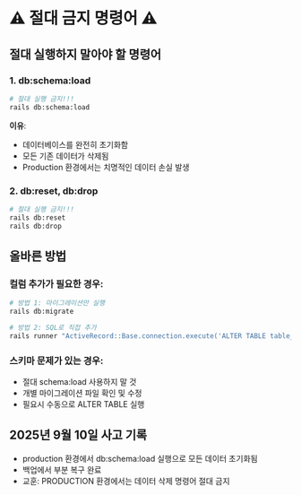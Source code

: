 # ⚠️ 절대 금지 명령어 ⚠️

## 절대 실행하지 말아야 할 명령어

### 1. db:schema:load
```bash
# 절대 실행 금지!!!
rails db:schema:load
```

**이유**: 
- 데이터베이스를 완전히 초기화함
- 모든 기존 데이터가 삭제됨
- Production 환경에서는 치명적인 데이터 손실 발생

### 2. db:reset, db:drop
```bash
# 절대 실행 금지!!!
rails db:reset
rails db:drop
```

## 올바른 방법

### 컬럼 추가가 필요한 경우:
```bash
# 방법 1: 마이그레이션만 실행
rails db:migrate

# 방법 2: SQL로 직접 추가
rails runner "ActiveRecord::Base.connection.execute('ALTER TABLE table_name ADD COLUMN column_name TYPE')"
```

### 스키마 문제가 있는 경우:
- 절대 schema:load 사용하지 말 것
- 개별 마이그레이션 파일 확인 및 수정
- 필요시 수동으로 ALTER TABLE 실행

## 2025년 9월 10일 사고 기록
- production 환경에서 db:schema:load 실행으로 모든 데이터 초기화됨
- 백업에서 부분 복구 완료
- 교훈: PRODUCTION 환경에서는 데이터 삭제 명령어 절대 금지